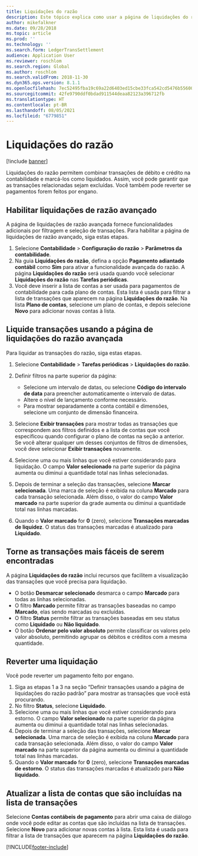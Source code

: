 ```yaml
---
title: Liquidações do razão
description: Este tópico explica como usar a página de liquidações do razão para liquidar as transações do razão e pagamentos revertidos.
author: mikefalkner
ms.date: 09/28/2018
ms.topic: article
ms.prod: ''
ms.technology: ''
ms.search.form: LedgerTransSettlement
audience: Application User
ms.reviewer: roschlom
ms.search.region: Global
ms.author: roschlom
ms.search.validFrom: 2018-11-30
ms.dyn365.ops.version: 8.1.1
ms.openlocfilehash: 7ec52495fba19c69a22d6403ed15cbe33fca542cd5476b5560033e7798f72383
ms.sourcegitcommit: 42fe9790ddf0bdad911544deaa82123a396712fb
ms.translationtype: HT
ms.contentlocale: pt-BR
ms.lasthandoff: 08/05/2021
ms.locfileid: "6779851"
---
```

# <a name="ledger-settlements"></a>Liquidações do razão

[!include [banner](../includes/banner.md)]

Liquidações do razão permitem combinar transações de débito e crédito na contabilidade e marcá-los como liquidados. Assim, você pode garantir que as transações relacionadas sejam excluídas. Você também pode reverter se pagamentos forem feitos por engano.

## <a name="enable-advanced-ledger-settlements"></a>Habilitar liquidações de razão avançado

A página de liquidações de razão avançada fornece funcionalidades adicionais por filtragem e seleção de transações. Para habilitar a página de liquidações de razão avançado, siga estas etapas.

1. Selecione **Contabilidade** \> **Configuração do razão** \> **Parâmetros da contabilidade**. 
2. Na guia **Liquidações do razão**, defina a opção **Pagamento adiantado contábil** como **Sim** para ativar a funcionalidade avançada do razão. A página **Liquidações do razão** será usada quando você selecionar **Liquidações do razão** nas **Tarefas periódicas**. 
3. Você deve inserir a lista de contas a ser usada para pagamentos de contabilidade para cada plano de contas. Esta lista é usada para filtrar a lista de transações que aparecem na página **Liquidações do razão**. Na lista **Plano de contas**, selecione um plano de contas, e depois selecione **Novo** para adicionar novas contas à lista.

## <a name="settle-transactions-by-using-the-advanced-ledger-settlements-page"></a>Liquide transações usando a página de liquidações do razão avançada

Para liquidar as transações do razão, siga estas etapas.

1. Selecione **Contabilidade** \> **Tarefas periódicas** \> **Liquidações do razão**.
2. Definir filtros na parte superior da página:

    - Selecione um intervalo de datas, ou selecione **Código do intervalo de data** para preencher automaticamente o intervalo de datas.
    - Altere o nível de lançamento conforme necessário.
    - Para mostrar separadamente a conta contábil e dimensões, selecione um conjunto de dimensão financeira.

3. Selecione **Exibir transações** para mostrar todas as transações que correspondem aos filtros definidos e a lista de contas que você especificou quando configurar o plano de contas na seção a anterior. Se você alterar qualquer um desses conjuntos de filtros de dimensões, você deve selecionar **Exibir transações** novamente.
4. Selecione uma ou mais linhas que você estiver considerando para liquidação. O campo **Valor selecionado** na parte superior da página aumenta ou diminui a quantidade total nas linhas selecionadas.
5. Depois de terminar a seleção das transações, selecione **Marcar selecionada**. Uma marca de seleção é exibida na coluna **Marcado** para cada transação selecionada. Além disso, o valor do campo **Valor marcado** na parte superior da grade aumenta ou diminui a quantidade total nas linhas marcadas.
6. Quando o **Valor marcado** for **0** (zero), selecione **Transações marcadas de liquidez**. O status das transações marcadas é atualizado para **Liquidado**.

## <a name="make-transactions-easier-to-find"></a>Torne as transações mais fáceis de serem encontradas

A página **Liquidações do razão** inclui recursos que facilitem a visualização das transações que você precisa para liquidação.

- O botão **Desmarcar selecionado** desmarca o campo **Marcado** para todas as linhas selecionadas.
- O filtro **Marcado** permite filtrar as transações baseadas no campo **Marcado**, elas sendo marcadas ou excluídas.
- O filtro **Status** permite filtrar as transações baseadas em seu status como **Liquidado** ou **Não liquidado**.
- O botão **Ordenar pelo valor absoluto** permite classificar os valores pelo valor absoluto, permitindo agrupar os débitos e créditos com a mesma quantidade.

## <a name="reverse-a-settlement"></a>Reverter uma liquidação

Você pode reverter um pagamento feito por engano.

1. Siga as etapas 1 a 3 na seção “Definir transações usando a página de liquidações do razão padrão” para mostrar as transações que você está procurando.
2. No filtro **Status**, selecione **Liquidado**.
3. Selecione uma ou mais linhas que você estiver considerando para estorno. O campo **Valor selecionado** na parte superior da página aumenta ou diminui a quantidade total nas linhas selecionadas.
4. Depois de terminar a seleção das transações, selecione **Marcar selecionada**. Uma marca de seleção é exibida na coluna **Marcado** para cada transação selecionada. Além disso, o valor do campo **Valor marcado** na parte superior da página aumenta ou diminui a quantidade total nas linhas marcadas.
5. Quando o **Valor marcado** for **0** (zero), selecione **Transações marcadas de estorno**. O status das transações marcadas é atualizado para **Não liquidado**.

## <a name="update-the-list-of-accounts-that-are-included-in-the-list-of-transactions"></a>Atualizar a lista de contas que são incluídas na lista de transações

Selecione **Contas contábeis de pagamento** para abrir uma caixa de diálogo onde você pode editar as contas que são incluídas na lista de transações. Selecione **Novo** para adicionar novas contas à lista. Esta lista é usada para filtrar a lista de transações que aparecem na página **Liquidações do razão**.


[!INCLUDE[footer-include](../../includes/footer-banner.md)]